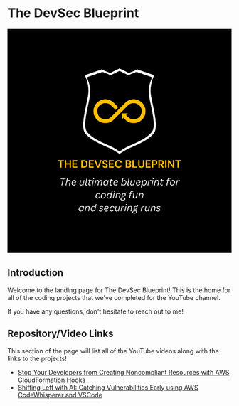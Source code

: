 # The DevSec Blueprint

<p align="center">
  <img src="https://github.com/The-DevSec-Blueprint/.github/blob/main/profile/images/default_banner.svg" alt="Alt text">
</p>

## Introduction

Welcome to the landing page for The DevSec Blueprint! This is the home for all of the coding projects that we've completed for the YouTube channel.

If you have any questions, don't hesitate to reach out to me!

## Repository/Video Links

This section of the page will list all of the YouTube videos along with the links to the projects!

- [Stop Your Developers from Creating Noncompliant Resources with AWS CloudFormation Hooks](https://github.com/The-DevSec-Blueprint/cloudformation_hooks)
- [Shifting Left with AI: Catching Vulnerabilities Early using AWS CodeWhisperer and VSCode](https://github.com/The-DevSec-Blueprint/aws-codewhisperer-iac-scanning)
